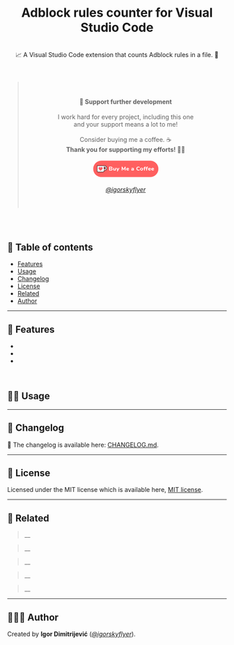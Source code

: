 <h1 align="center">Adblock rules counter for Visual Studio Code</h1>

<br>

<div align="center">
  📈 A Visual Studio Code extension that counts Adblock rules in a file. 🦎
</div>

<br>
<br>

<div align="center">
  <blockquote>
    <br>
    <h4>💖 Support further development</h4>
    <span>I work hard for every project, including this one
    <br>
    and your support means a lot to me!
    <br>
    <br>
    Consider buying me a coffee. ☕
    <br>
    <strong>Thank you for supporting my efforts! 🙏😊</strong></span>
    <br>
    <br>
    <a href="https://ko-fi.com/igorskyflyer" target="_blank"><img src="https://raw.githubusercontent.com/igorskyflyer/igorskyflyer/main/assets/ko-fi.png" alt="Donate to igorskyflyer" width="150"></a>
    <br>
    <br>
    <a href="https://github.com/igorskyflyer"><em>@igorskyflyer</em></a>
    <br>
    <br>
    <br>
  </blockquote>
</div>

<br>
<br>

## 📃 Table of contents

- [Features](#-features)
- [Usage](#-usage)
- [Changelog](#-changelog)
- [License](#-license)
- [Related](#-related)
- [Author](#-author)

---

## 🤖 Features

- 
- 
- 

<br>

## 🕵🏼 Usage

---

## 📝 Changelog

📑 The changelog is available here: [CHANGELOG.md](https://github.com/igorskyflyer/vscode-adblock-rules-counter/blob/main/CHANGELOG.md).

---

## 🪪 License

Licensed under the MIT license which is available here, [MIT license](https://github.com/igorskyflyer/vscode-adblock-rules-counter/blob/main/LICENSE).

---

## 🧬 Related

[]()

> __

[]()

> __

[]()

> __

[]()

> __

[]()

> __

---

## 👨🏻‍💻 Author
Created by **Igor Dimitrijević** ([*@igorskyflyer*](https://github.com/igorskyflyer/)).
